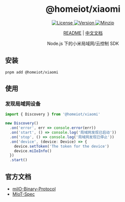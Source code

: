 <h1 align="center">@homeiot/xiaomi</h1>

<p align="center">
  <a href="https://github.com/qq15725/homeiot/blob/master/LICENSE" class="mr-3">
    <img src="https://img.shields.io/npm/l/homeiot.svg" alt="License">
  </a>
  <a href="https://www.npmjs.com/package/@homeiot/xiaomi">
    <img src="https://img.shields.io/npm/v/@homeiot/xiaomi.svg" alt="Version">
  </a>
  <a href="https://cdn.jsdelivr.net/npm/@homeiot/xiaomi/dist/index.js">
    <img src="https://img.shields.io/bundlephobia/minzip/@homeiot/xiaomi" alt="Minzip">
  </a>
</p>

<p align="center"><a href="README.md">README</a> | <a href="README_zh.md">中文文档</a></p>

<p align="center">Node.js 下的小米局域网/云控制 SDK</p>

## 安装

```shell
pnpm add @homeiot/xiaomi
```

## 使用

### 发现局域网设备

```ts
import { Discovery } from '@homeiot/xiaomi'

new Discovery()
  .on('error', err => console.error(err))
  .on('start', () => console.log('局域网发现已启动'))
  .on('stop', () => console.log('局域网发现已停止'))
  .on('device', (device: Device) => {
    device.setToken('The token for the device')
    device.miIoInfo()
  })
  .start()
```

## 官方文档

- [miIO-Binary-Protocol](https://github.com/OpenMiHome/mihome-binary-protocol/blob/master/doc/PROTOCOL.md)
- [MIoT-Spec](https://iot.mi.com/new/doc/tools-and-resources/design/spec/overall)
